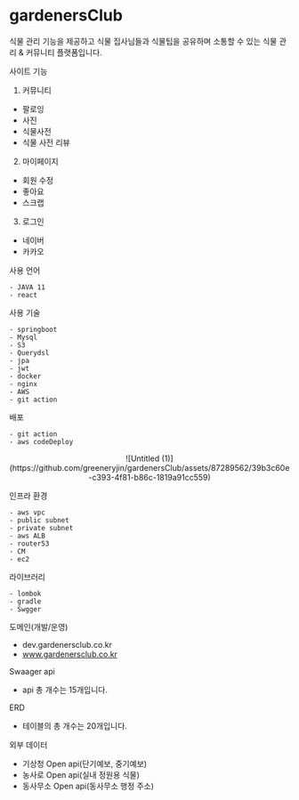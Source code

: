 # gardenersClub
식물 관리 기능을 제공하고 식물 집사님들과 식물팁을 공유하며 소통할 수 있는 식물 관리 & 커뮤니티 플랫폼입니다. 

사이트 기능
1. 커뮤니티 
- 팔로잉
- 사진
- 식물사전
- 식물 사전 리뷰 


2. 마이페이지
- 회원 수정
- 좋아요
- 스크랩


3. 로그인
- 네이버 
- 카카오


사용 언어
```
- JAVA 11
- react 
```


사용 기술
```
- springboot
- Mysql
- S3
- Querydsl
- jpa
- jwt
- docker
- nginx
- AWS
- git action
```


배포
```
- git action
- aws codeDeploy
```
<div align="center">
  ![Untitled (1)](https://github.com/greeneryjin/gardenersClub/assets/87289562/39b3c60e-c393-4f81-b86c-1819a91cc559)
</div>



인프라 환경 
```
- aws vpc
- public subnet
- private subnet
- aws ALB
- router53
- CM
- ec2
```


라이브러리
```
- lombok
- gradle
- Swgger 
```


도메인(개발/운영)
- dev.gardenersclub.co.kr
- www.gardenersclub.co.kr


Swaager api
- api 총 개수는 15개입니다. 


ERD
- 테이블의 총 개수는 20개입니다. 


외부 데이터 
- 기상청 Open api(단기예보, 중기예보)
- 농사로 Open api(실내 정원용 식물)
- 동사무소 Open api(동사무소 행정 주소)
